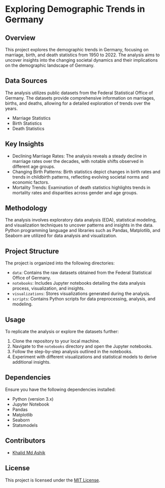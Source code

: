 # Exploring Demographic Trends in Germany

## Overview

This project explores the demographic trends in Germany, focusing on marriage, birth, and death statistics from 1950 to 2022. The analysis aims to uncover insights into the changing societal dynamics and their implications on the demographic landscape of Germany.

## Data Sources

The analysis utilizes public datasets from the Federal Statistical Office of Germany. The datasets provide comprehensive information on marriages, births, and deaths, allowing for a detailed exploration of trends over the years.

- Marriage Statistics
- Birth Statistics
- Death Statistics

## Key Insights

- Declining Marriage Rates: The analysis reveals a steady decline in marriage rates over the decades, with notable shifts observed in different age groups.
- Changing Birth Patterns: Birth statistics depict changes in birth rates and trends in childbirth patterns, reflecting evolving societal norms and economic factors.
- Mortality Trends: Examination of death statistics highlights trends in mortality rates and disparities across gender and age groups.

## Methodology

The analysis involves exploratory data analysis (EDA), statistical modeling, and visualization techniques to uncover patterns and insights in the data. Python programming language and libraries such as Pandas, Matplotlib, and Seaborn are utilized for data analysis and visualization.

## Project Structure

The project is organized into the following directories:

- `data`: Contains the raw datasets obtained from the Federal Statistical Office of Germany.
- `notebooks`: Includes Jupyter notebooks detailing the data analysis process, visualization, and insights.
- `visualizations`: Stores visualizations generated during the analysis.
- `scripts`: Contains Python scripts for data preprocessing, analysis, and modeling.

## Usage

To replicate the analysis or explore the datasets further:

1. Clone the repository to your local machine.
2. Navigate to the `notebooks` directory and open the Jupyter notebooks.
3. Follow the step-by-step analysis outlined in the notebooks.
4. Experiment with different visualizations and statistical models to derive additional insights.

## Dependencies

Ensure you have the following dependencies installed:

- Python (version 3.x)
- Jupyter Notebook
- Pandas
- Matplotlib
- Seaborn
- Statsmodels

## Contributors

- [Khalid Md Ashik](https://github.com/K-Ashik)

## License

This project is licensed under the [MIT License](LICENSE).
